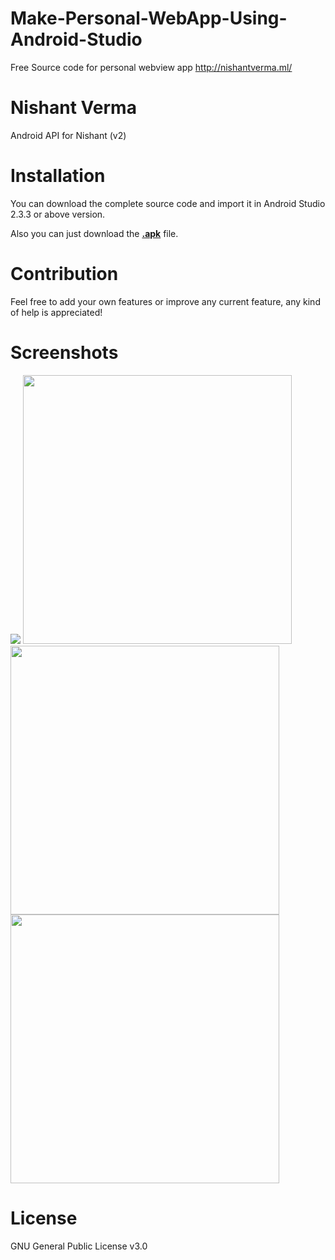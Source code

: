 # Make-Personal-WebApp-Using-Android-Studio
Free Source code for personal webview app http://nishantverma.ml/

# Nishant Verma
Android API for Nishant (v2)

# Installation
You can download the complete source code and import it in Android Studio 2.3.3 or above version.

Also you can just download the **[.apk](https://drive.google.com/file/d/1X9IzuNEhFVNa6JmnAVqWPBOFaTEXLa9q/view?usp=sharing)** file.

# Contribution
Feel free to add your own features or improve any current feature, any kind of help is appreciated!

# Screenshots

<p >
<img src="https://drive.google.com/file/d/1FXfJ3IU-9Yt2_j6tcY5QszGqL5BUjUxb/view?usp=sharing" />
<img src="https://drive.google.com/file/d/1R72gsSZd9gbTjAHoOh81YDqBbACoEVHK/view?usp=sharing" width="430px" />
<img src="https://drive.google.com/open?id=1Q_l9b_FjmZG9mmN51k09TPxUWE8gQl9t" width="430px" />
<img src="https://drive.google.com/open?id=1WveTcXu1G7deuyhajfDE7b4cKt3Wk6Ai" width="430px" />
</p>

# License
GNU General Public License v3.0
